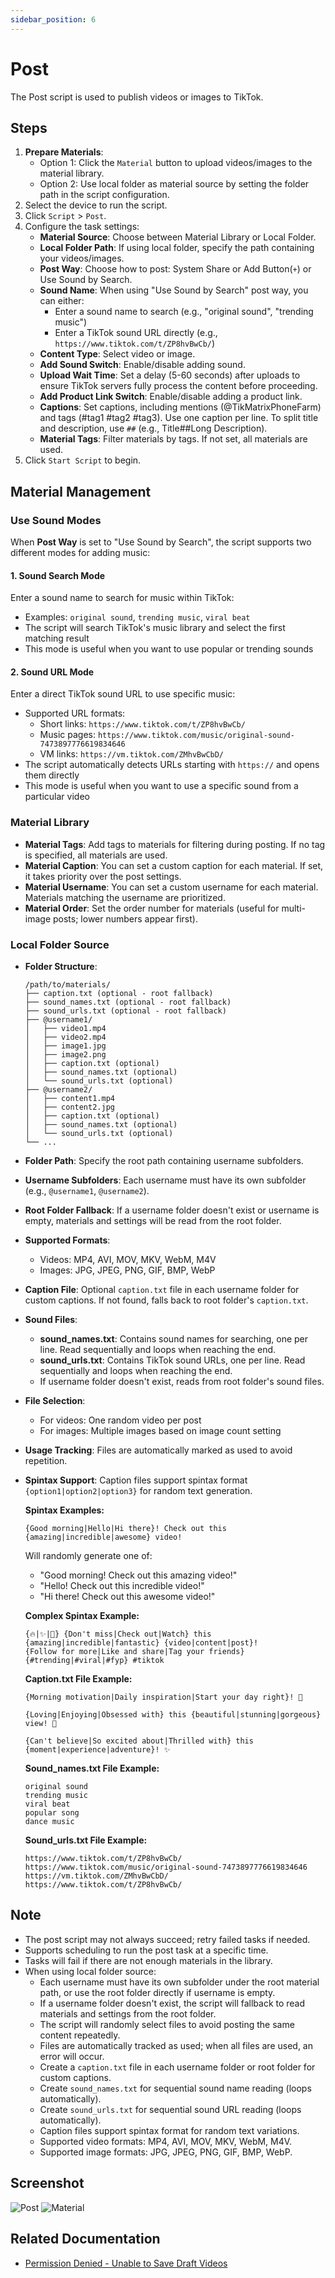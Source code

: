 ```yaml
---
sidebar_position: 6
---
```


# Post

The Post script is used to publish videos or images to TikTok.

## Steps

1. **Prepare Materials**:
   - Option 1: Click the `Material` button to upload videos/images to the material library.
   - Option 2: Use local folder as material source by setting the folder path in the script configuration.
2. Select the device to run the script.
3. Click `Script` > `Post`.
4. Configure the task settings:
    - **Material Source**: Choose between Material Library or Local Folder.
    - **Local Folder Path**: If using local folder, specify the path containing your videos/images.
    - **Post Way**: Choose how to post: System Share or Add Button(`+`) or Use Sound by Search.
    - **Sound Name**: When using "Use Sound by Search" post way, you can either:
      - Enter a sound name to search (e.g., "original sound", "trending music")
      - Enter a TikTok sound URL directly (e.g., `https://www.tiktok.com/t/ZP8hvBwCb/`)
    - **Content Type**: Select video or image.
    - **Add Sound Switch**: Enable/disable adding sound.
    - **Upload Wait Time**: Set a delay (5-60 seconds) after uploads to ensure TikTok servers fully process the content before proceeding.
    - **Add Product Link Switch**: Enable/disable adding a product link.
    - **Captions**: Set captions, including mentions (@TikMatrixPhoneFarm) and tags (#tag1 #tag2 #tag3). Use one caption per line. To split title and description, use `##` (e.g., Title##Long Description).
    - **Material Tags**: Filter materials by tags. If not set, all materials are used.
5. Click `Start Script` to begin.

## Material Management

### Use Sound Modes

When **Post Way** is set to "Use Sound by Search", the script supports two different modes for adding music:

#### 1. Sound Search Mode

Enter a sound name to search for music within TikTok:

- Examples: `original sound`, `trending music`, `viral beat`
- The script will search TikTok's music library and select the first matching result
- This mode is useful when you want to use popular or trending sounds

#### 2. Sound URL Mode

Enter a direct TikTok sound URL to use specific music:

- Supported URL formats:
  - Short links: `https://www.tiktok.com/t/ZP8hvBwCb/`
  - Music pages: `https://www.tiktok.com/music/original-sound-7473897776619834646`
  - VM links: `https://vm.tiktok.com/ZMhvBwCbD/`
- The script automatically detects URLs starting with `https://` and opens them directly
- This mode is useful when you want to use a specific sound from a particular video

### Material Library

- **Material Tags**: Add tags to materials for filtering during posting. If no tag is specified, all materials are used.
- **Material Caption**: You can set a custom caption for each material. If set, it takes priority over the post settings.
- **Material Username**: You can set a custom username for each material. Materials matching the username are prioritized.
- **Material Order**: Set the order number for materials (useful for multi-image posts; lower numbers appear first).

### Local Folder Source

- **Folder Structure**:

  ```text
  /path/to/materials/
  ├── caption.txt (optional - root fallback)
  ├── sound_names.txt (optional - root fallback)  
  ├── sound_urls.txt (optional - root fallback)
  ├── @username1/
  │   ├── video1.mp4
  │   ├── video2.mp4
  │   ├── image1.jpg
  │   ├── image2.png
  │   ├── caption.txt (optional)
  │   ├── sound_names.txt (optional)
  │   └── sound_urls.txt (optional)
  ├── @username2/
  │   ├── content1.mp4
  │   ├── content2.jpg
  │   ├── caption.txt (optional)
  │   ├── sound_names.txt (optional)
  │   └── sound_urls.txt (optional)
  └── ...
  ```

- **Folder Path**: Specify the root path containing username subfolders.
- **Username Subfolders**: Each username must have its own subfolder (e.g., `@username1`, `@username2`).
- **Root Folder Fallback**: If a username folder doesn't exist or username is empty, materials and settings will be read from the root folder.
- **Supported Formats**:
  - Videos: MP4, AVI, MOV, MKV, WebM, M4V
  - Images: JPG, JPEG, PNG, GIF, BMP, WebP
- **Caption File**: Optional `caption.txt` file in each username folder for custom captions. If not found, falls back to root folder's `caption.txt`.
- **Sound Files**:
  - **sound_names.txt**: Contains sound names for searching, one per line. Read sequentially and loops when reaching the end.
  - **sound_urls.txt**: Contains TikTok sound URLs, one per line. Read sequentially and loops when reaching the end.
  - If username folder doesn't exist, reads from root folder's sound files.
- **File Selection**:
  - For videos: One random video per post
  - For images: Multiple images based on image count setting
- **Usage Tracking**: Files are automatically marked as used to avoid repetition.
- **Spintax Support**: Caption files support spintax format `{option1|option2|option3}` for random text generation.

  **Spintax Examples:**

  ```text
  {Good morning|Hello|Hi there}! Check out this {amazing|incredible|awesome} video!
  ```

  Will randomly generate one of:
  - "Good morning! Check out this amazing video!"
  - "Hello! Check out this incredible video!"
  - "Hi there! Check out this awesome video!"

  **Complex Spintax Example:**

  ```text
  {🔥|✨|🎉} {Don't miss|Check out|Watch} this {amazing|incredible|fantastic} {video|content|post}! 
  {Follow for more|Like and share|Tag your friends} {#trending|#viral|#fyp} #tiktok
  ```

  **Caption.txt File Example:**

  ```text
  {Morning motivation|Daily inspiration|Start your day right}! 💪
  
  {Loving|Enjoying|Obsessed with} this {beautiful|stunning|gorgeous} view! 🌅
  
  {Can't believe|So excited about|Thrilled with} this {moment|experience|adventure}! ✨
  ```

  **Sound_names.txt File Example:**

  ```text
  original sound
  trending music
  viral beat
  popular song
  dance music
  ```

  **Sound_urls.txt File Example:**

  ```text
  https://www.tiktok.com/t/ZP8hvBwCb/
  https://www.tiktok.com/music/original-sound-7473897776619834646
  https://vm.tiktok.com/ZMhvBwCbD/
  https://www.tiktok.com/t/ZP8hvBwCb/
  ```

## Note

- The post script may not always succeed; retry failed tasks if needed.
- Supports scheduling to run the post task at a specific time.
- Tasks will fail if there are not enough materials in the library.
- When using local folder source:
  - Each username must have its own subfolder under the root material path, or use the root folder directly if username is empty.
  - If a username folder doesn't exist, the script will fallback to read materials and settings from the root folder.
  - The script will randomly select files to avoid posting the same content repeatedly.
  - Files are automatically tracked as used; when all files are used, an error will occur.
  - Create a `caption.txt` file in each username folder or root folder for custom captions.
  - Create `sound_names.txt` for sequential sound name reading (loops automatically).
  - Create `sound_urls.txt` for sequential sound URL reading (loops automatically).
  - Caption files support spintax format for random text variations.
  - Supported video formats: MP4, AVI, MOV, MKV, WebM, M4V.
  - Supported image formats: JPG, JPEG, PNG, GIF, BMP, WebP.

## Screenshot

![Post](../img/post.png)
![Material](../img/material.png)

## Related Documentation

- [Permission Denied - Unable to Save Draft Videos](../troubleshooting/4.permission-denied-draft-videos.md)
